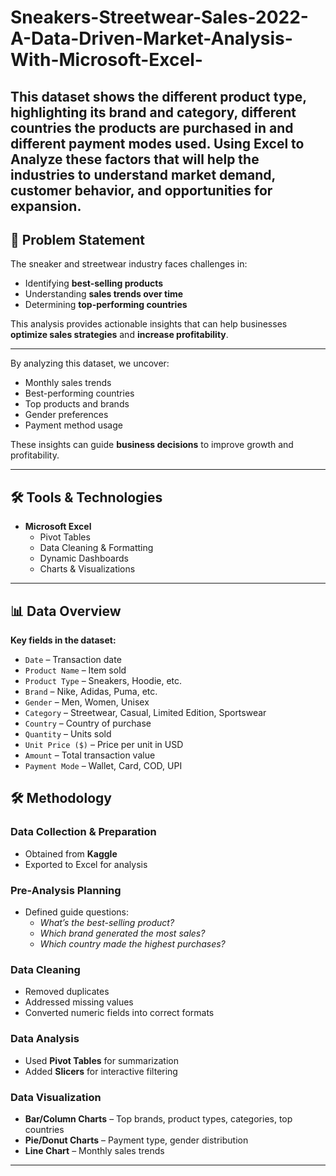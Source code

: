 # Sneakers-Streetwear-Sales-2022-A-Data-Driven-Market-Analysis-With-Microsoft-Excel-
This dataset shows the different product type, highlighting its brand and category, different countries the products are purchased in and different payment modes used. Using Excel to Analyze these factors that will help the industries to understand market demand, customer behavior, and opportunities for expansion.
---
## 🎯 Problem Statement
The sneaker and streetwear industry faces challenges in:
- Identifying **best-selling products**
- Understanding **sales trends over time**
- Determining **top-performing countries**

This analysis provides actionable insights that can help businesses **optimize sales strategies** and **increase profitability**.

---
By analyzing this dataset, we uncover:
- Monthly sales trends
- Best-performing countries
- Top products and brands
- Gender preferences
- Payment method usage

These insights can guide **business decisions** to improve growth and profitability.

---
## 🛠 Tools & Technologies
- **Microsoft Excel**
  - Pivot Tables
  - Data Cleaning & Formatting
  - Dynamic Dashboards
  - Charts & Visualizations

---

## 📊 Data Overview
**Key fields in the dataset:**
- `Date` – Transaction date  
- `Product Name` – Item sold  
- `Product Type` – Sneakers, Hoodie, etc.  
- `Brand` – Nike, Adidas, Puma, etc.  
- `Gender` – Men, Women, Unisex  
- `Category` – Streetwear, Casual, Limited Edition, Sportswear  
- `Country` – Country of purchase  
- `Quantity` – Units sold  
- `Unit Price ($)` – Price per unit in USD  
- `Amount` – Total transaction value  
- `Payment Mode` – Wallet, Card, COD, UPI

## 🛠 Methodology
### **Data Collection & Preparation**
- Obtained from **Kaggle**
- Exported to Excel for analysis

### **Pre-Analysis Planning**
- Defined guide questions:
  - *What’s the best-selling product?*
  - *Which brand generated the most sales?*
  - *Which country made the highest purchases?*

### **Data Cleaning**
- Removed duplicates  
- Addressed missing values  
- Converted numeric fields into correct formats  

### **Data Analysis**
- Used **Pivot Tables** for summarization  
- Added **Slicers** for interactive filtering

### **Data Visualization**
- **Bar/Column Charts** – Top brands, product types, categories, top countries  
- **Pie/Donut Charts** – Payment type, gender distribution  
- **Line Chart** – Monthly sales trends  

---
